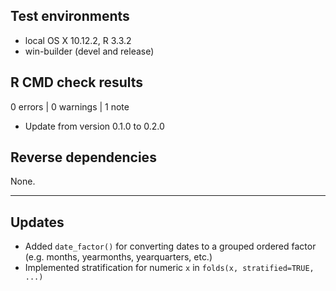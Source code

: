 ## Test environments
* local OS X 10.12.2, R 3.3.2
* win-builder (devel and release)

## R CMD check results
0 errors | 0 warnings | 1 note

* Update from version 0.1.0 to 0.2.0

## Reverse dependencies

None.

---

## Updates

- Added `date_factor()` for converting dates to a grouped ordered factor (e.g. months, yearmonths, yearquarters, etc.)
- Implemented stratification for numeric `x` in `folds(x, stratified=TRUE, ...)`
